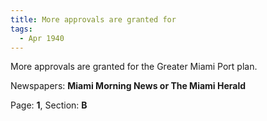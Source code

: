 ```yaml
---  
title: More approvals are granted for  
tags:  
  - Apr 1940  
---  
```

  
More approvals are granted for the Greater Miami Port plan.  
  
Newspapers: **Miami Morning News or The Miami Herald**  
  
Page: **1**, Section: **B** 
